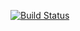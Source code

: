 [![Build Status](https://travis-ci.org/Sepuka/gocademy.svg?branch=master)](https://travis-ci.org/Sepuka/gocademy)